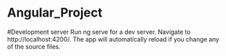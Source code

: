 # Angular_Project

#Development server
Run ng serve for a dev server. Navigate to http://localhost:4200/. The app will automatically reload if you change any of the source files.
